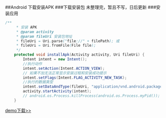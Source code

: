 ##Android 下载安装APK
###下载安装包
未整理完，暂且不写，日后更新
###安装应用
```java
/**
     * 安装 APK
     * @param activity
     * @param fileUri 安装包地址
     * fileUri = Uri.parse("file://" + filePath); 或
     * fileUri = Uri.fromFile(File file);
     */
    protected void installApk(Activity activity, Uri fileUri) {
        Intent intent = new Intent();
        //执行动作
        intent.setAction(Intent.ACTION_VIEW);
        // 如果不加无法正常显示安装过程和安装成功提示
        intent.setFlags(Intent.FLAG_ACTIVITY_NEW_TASK);
        //执行的数据类型
        intent.setDataAndType(fileUri, "application/vnd.android.package-archive");
        activity.startActivity(intent);
        // android.os.Process.killProcess(android.os.Process.myPid());
    }
```

[demo下载>>](http://onkk8h635.bkt.clouddn.com/android/DownInstallApk.rar)